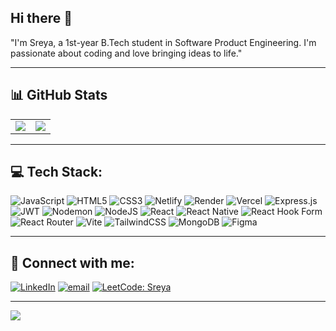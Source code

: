 ## Hi there 👋

"I'm Sreya, a 1st-year B.Tech student in Software Product Engineering. I'm passionate about coding and love bringing ideas to life."

---

## 📊 GitHub Stats

<table>
  <tr>
    <td>
      <img src="https://nirzak-streak-stats.vercel.app/?user=Sreyasiv&theme=react&hide_border=true" />
    </td>
    <td>
      <img src="https://github-readme-stats.vercel.app/api/top-langs/?username=Sreyasiv&layout=compact&theme=react&hide_border=true" />
    </td>
  </tr>
</table>


---

## 💻 Tech Stack:
![JavaScript](https://img.shields.io/badge/javascript-%23323330.svg?style=flat-square&logo=javascript&logoColor=%23F7DF1E)
![HTML5](https://img.shields.io/badge/html5-%23E34F26.svg?style=flat-square&logo=html5&logoColor=white)
![CSS3](https://img.shields.io/badge/css3-%231572B6.svg?style=flat-square&logo=css3&logoColor=white)
![Netlify](https://img.shields.io/badge/netlify-%23000000.svg?style=flat-square&logo=netlify&logoColor=#00C7B7)
![Render](https://img.shields.io/badge/Render-%46E3B7.svg?style=flat-square&logo=render&logoColor=white)
![Vercel](https://img.shields.io/badge/vercel-%23000000.svg?style=flat-square&logo=vercel&logoColor=white)
![Express.js](https://img.shields.io/badge/express.js-%23404d59.svg?style=flat-square&logo=express&logoColor=%2361DAFB)
![JWT](https://img.shields.io/badge/JWT-black?style=flat-square&logo=JSON%20web%20tokens)
![Nodemon](https://img.shields.io/badge/NODEMON-%23323330.svg?style=flat-square&logo=nodemon&logoColor=%BBDEAD)
![NodeJS](https://img.shields.io/badge/node.js-6DA55F?style=flat-square&logo=node.js&logoColor=white)
![React](https://img.shields.io/badge/react-%2320232a.svg?style=flat-square&logo=react&logoColor=%2361DAFB)
![React Native](https://img.shields.io/badge/react_native-%2320232a.svg?style=flat-square&logo=react&logoColor=%2361DAFB)
![React Hook Form](https://img.shields.io/badge/React%20Hook%20Form-%23EC5990.svg?style=flat-square&logo=reacthookform&logoColor=white)
![React Router](https://img.shields.io/badge/React_Router-CA4245?style=flat-square&logo=react-router&logoColor=white)
![Vite](https://img.shields.io/badge/vite-%23646CFF.svg?style=flat-square&logo=vite&logoColor=white)
![TailwindCSS](https://img.shields.io/badge/tailwindcss-%2338B2AC.svg?style=flat-square&logo=tailwind-css&logoColor=white)
![MongoDB](https://img.shields.io/badge/MongoDB-%234ea94b.svg?style=flat-square&logo=mongodb&logoColor=white)
![Figma](https://img.shields.io/badge/figma-%23F24E1E.svg?style=flat-square&logo=figma&logoColor=white)

---
## 🚀 Connect with me:

[![LinkedIn](https://img.shields.io/badge/LinkedIn-%230077B5.svg?logo=linkedin&logoColor=white)](https://www.linkedin.com/in/sreya-sivakumar-84b853319/)
[![email](https://img.shields.io/badge/Email-D14836?logo=gmail&logoColor=white)](mailto:sreya.s.s75@kalvium.community)
[![LeetCode: Sreya](https://img.shields.io/badge/-LeetCode-orange?style=flat-square&logo=LeetCode&logoColor=white&link=https://leetcode.com/sreyasiv_911)](https://leetcode.com/sreyasiv_911)

---

[![](https://visitcount.itsvg.in/api?id=Sreyasiv&icon=0&color=0)](https://visitcount.itsvg.in)

<!-- Proudly created with GPRM ( https://gprm.itsvg.in ) -->
